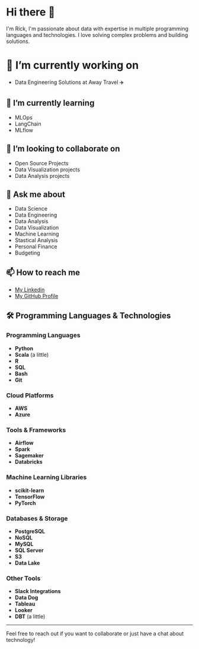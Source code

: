 
# Hi there 👋

I'm Rick, I'm passionate about data with expertise in multiple programming languages and technologies. I love solving complex problems and building solutions.

# 🔭 I’m currently working on
- Data Engineering Solutions at Away Travel ✈️

## 🌱 I’m currently learning
- MLOps
- LangChain
- MLflow

## 👯 I’m looking to collaborate on
- Open Source Projects
- Data Visualization projects
- Data Analysis projects 

## 💬 Ask me about
- Data Science
- Data Engineering
- Data Analysis
- Data Visualization
- Machine Learning
- Stastical Analysis
- Personal Finance 
- Budgeting 

## 📫 How to reach me
- [My Linkedin](https://www.linkedin.com/in/rickalbanese/)
- [My GitHub Profile](https://github.com/cherry-pick-rick)

## 🛠️ Programming Languages & Technologies

### Programming Languages
- **Python**
- **Scala** (a little)
- **R**
- **SQL**
- **Bash**
- **Git**

### Cloud Platforms
- **AWS**
- **Azure**

### Tools & Frameworks
- **Airflow**
- **Spark**
- **Sagemaker**
- **Databricks**

### Machine Learning Libraries
- **scikit-learn**
- **TensorFlow**
- **PyTorch**

### Databases & Storage
- **PostgreSQL**
- **NoSQL**
- **MySQL**
- **SQL Server**
- **S3**
- **Data Lake**

### Other Tools
- **Slack Integrations**
- **Data Dog**
- **Tableau**
- **Looker**
- **DBT** (a little)

---

Feel free to reach out if you want to collaborate or just have a chat about technology!